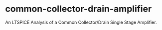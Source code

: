# common-collector-drain-amplifier
An LTSPICE Analysis of a Common Collector/Drain Single Stage Amplifier.
